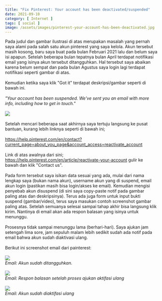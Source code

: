 ```yaml
---
title: "Fix Pinterest: Your account has been deactivated/suspended"
date: 2021-09-10
category: [ Internet ]
tags: [ social ]
image: /assets/images/pinterest-your-account-has-been-deactivated.jpg
---
```

Pada judul dan gambar ilustrasi di atas merupakan masalah yang pernah saya alami pada salah satu akun pinterest yang saya kelola. Akun tersebut masih kosong, baru saya buat pada bulan Februari 2021 lalu dan belum saya isi apapun. Setelah beberapa bulan tepatnya bulan April terdapat notifikasi email yang isinya akun tersebut ditangguhkan. Hal tersebut saya abaikan karena belum sempat dan pada bulan Agustus saya login lagi terdapat notifikasi seperti gambar di atas.<br />
<br />
Kemudian ketika saya klik "Got it" terdapat deskripsi/gambar seperti di bawah ini.<br />
<br />
<i>"Your account has been suspended. We've sent you an email with more info, including how to get in touch."</i><br />
<br />
<img class="img-post" src="{{site.baseurl}}/assets/images/pinterest-your-account-has-been-suspended.jpg"><br />
<br />
Setelah mencari beberapa saat akhirnya saya tertuju langsung ke pusat bantuan, kurang lebih linknya seperti di bawah ini;<br />
<br />
<a style="color: #008eff;" href="https://help.pinterest.com/en/contact?current_page=about_you_page&account_access=reactivate_account">https://help.pinterest.com/en/contact?current_page=about_you_page&account_access=reactivate_account</a><br />
<br />
Link di atas awalnya dari sini; <a style="color: #008eff;" href="https://help.pinterest.com/en/article/reactivate-your-account">https://help.pinterest.com/en/article/reactivate-your-account</a> gulir ke bawah dan klik "Contact us".<br />
<br />
Pada form tersebut saya isikan data sesuai yang ada, mulai dari nama lengkap saya (bukan nama akun), username akun yang di suspend, email akun login (pastikan masih bisa login/akses ke email). Kemudian mengisi penyebab akun disuspend (di sini saya copy-paste notif pada gambar paling atas dan deskripsinya). Terus ada juga form untuk input bukti suspend (gambar/video), terus saya masukan contoh screenshot gambar paling atas. Setelah semuanya selesai sampai tahap akhir bisa langsung klik kirim. Nantinya di email akan ada respon balasan yang isinya untuk menunggu.<br />
<br />
Prosesnya tidak sampai menunggu lama (berhari-hari). Saya ajukan jam setengah lima sore, jam sepuluh malam lebih sedikit sudah ada notif pada email bahwa akun sudah diaktivasi ulang.<br />
<br />
Berikut ini screenshot email dari painterest:<br />
<br />
<img class="img-post" src="{{site.baseurl}}/assets/images/your-account-has-been-suspended.jpg"><br />
<i>Email: Akun sudah ditangguhkan.</i><br />
<br />
<img class="img-post" src="{{site.baseurl}}/assets/images/re-your-account-has-been-deactivated.jpg"><br />
<i>Email: Respon balasan setelah proses ajukan aktifasi ulang</i><br />
<br />
<img class="img-post" src="{{site.baseurl}}/assets/images/we-reactivated-your-account.jpg"><br />
<i>Email: Akun sudah diaktifasi ulang</i><br />
